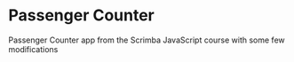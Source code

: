 # Passenger Counter
 Passenger Counter app from the Scrimba JavaScript course with some few modifications
